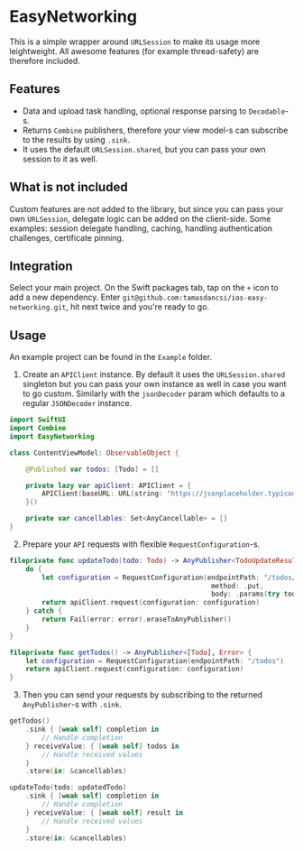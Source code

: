# EasyNetworking

This is a simple wrapper around `URLSession` to make its usage more leightweight. All awesome features (for example thread-safety) are therefore included.

## Features

* Data and upload task handling, optional response parsing to `Decodable`-s.
* Returns `Combine` publishers, therefore your view model-s can subscribe to the results by using  `.sink`.
* It uses the default `URLSession.shared`, but you can pass your own session to it as well.

## What is not included

Custom features are not added to the library, but since you can pass your own `URLSession`,  delegate logic can be added on the client-side. Some examples: session delegate handling, caching, handling authentication challenges, certificate pinning.

## Integration

Select your main project. On the Swift packages tab, tap on the `+` icon to add a new dependency. Enter `git@github.com:tamasdancsi/ios-easy-networking.git`, hit next twice and you're ready to go.

## Usage

An example project can be found in the `Example` folder.

1. Create an `APIClient` instance. By default it uses the `URLSession.shared` singleton but you can pass your own instance as well in case you want to go custom. Similarly with the `jsonDecoder` param which defaults to a regular `JSONDecoder` instance.

```swift
import SwiftUI
import Combine
import EasyNetworking

class ContentViewModel: ObservableObject {

    @Published var todos: [Todo] = []

    private lazy var apiClient: APIClient = {
        APIClient(baseURL: URL(string: "https://jsonplaceholder.typicode.com")!)
    }()

    private var cancellables: Set<AnyCancellable> = []
}
```

2. Prepare your `API` requests with flexible `RequestConfiguration`-s.

```swift
fileprivate func updateTodo(todo: Todo) -> AnyPublisher<TodoUpdateResult, Error> {
    do {
        let configuration = RequestConfiguration(endpointPath: "/todos/\(todo.id)",
                                                  method: .put,
                                                  body: .params(try todo.asDictionary()))
        return apiClient.request(configuration: configuration)
    } catch {
        return Fail(error: error).eraseToAnyPublisher()
    }
}

fileprivate func getTodos() -> AnyPublisher<[Todo], Error> {
    let configuration = RequestConfiguration(endpointPath: "/todos")
    return apiClient.request(configuration: configuration)
}
```

3. Then you can send your requests by subscribing to the returned `AnyPublisher`-s with `.sink`.

```swift
getTodos()
    .sink { [weak self] completion in
        // Handle completion
    } receiveValue: { [weak self] todos in
        // Handle received values
    }
    .store(in: &cancellables)
```

```swift
updateTodo(todo: updatedTodo)
    .sink { [weak self] completion in
        // Handle completion
    } receiveValue: { [weak self] result in
        // Handle received values
    }
    .store(in: &cancellables)
```
